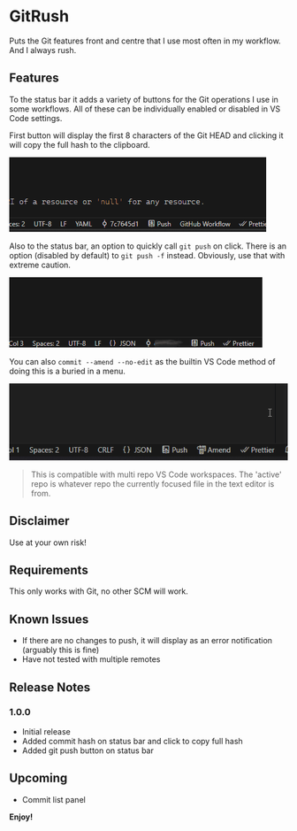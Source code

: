 # GitRush

 Puts the Git features front and centre that I use most often in my workflow. And I always rush.

## Features

To the status bar it adds a variety of buttons for the Git operations I use in some workflows. All of these can be individually enabled or disabled in VS Code settings.

First button will display the first 8 characters of the Git HEAD and clicking it will copy the full hash to the clipboard.

![Copy Commit](images/copy-hash.gif)

Also to the status bar, an option to quickly call `git push` on click. There is an option (disabled by default) to `git push -f` instead. Obviously, use that with extreme caution.

![Push](images/push.gif)

You can also `commit --amend --no-edit` as the builtin VS Code method of doing this is a buried in a menu.

![Push](images/amend.gif)

> This is compatible with multi repo VS Code workspaces. The 'active' repo is whatever repo the currently focused file in the text editor is from.

## Disclaimer

Use at your own risk!

## Requirements

This only works with Git, no other SCM will work.

## Known Issues

- If there are no changes to push, it will display as an error notification (arguably this is fine)
- Have not tested with multiple remotes

## Release Notes

### 1.0.0

- Initial release
- Added commit hash on status bar and click to copy full hash
- Added git push button on status bar

## Upcoming

- Commit list panel

**Enjoy!**

